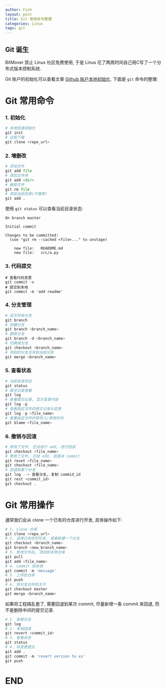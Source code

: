 ```yaml
---
author: Fish
layout: post
title: Git 常用命令整理
categories: Linux 
tags: git 
---
```

## Git 诞生

BitMover 禁止 Linux 社区免费使用, 于是 Linus 花了两周时间自己用C写了一个分布式版本控制系统.

Git 账户的初始化可以查看文章 [Github 账户本地初始化](http://love67.net/2014/07/20/git-init). 下面是 <code>git</code> 命令的整理:

# Git 常用命令
### 1. 初始化

```python
# 本地目录初始化
git init
# 远程下载
git clone <repo_url>
```
<!--more-->

### 2. 增删改

```python
# 添加文件
git add file
# 添加文件夹
git add <dir>
# 删除文件
git rm file
# 添加当前目录(不推荐)
git add .
```

使用 <code>git status</code> 可以查看当前目录状态:

```git
On branch master

Initial commit

Changes to be committed:
  (use "git rm --cached <file>..." to unstage)

	new file:   READDME.md
	new file:   src/a.py
```

### 3. 代码提交

```git
# 查看代码变更
git commit -v
# 提交到本地
git commit -m 'add readme'
```

### 4. 分支管理

```python
# 显示所有分支
git branch
# 创建分支
git branch <branch_name>
# 删除分支
git branch -d <branch_name>
# 切换成分支
git checkout <branch_name>
# 将别的分支合并到当前分支
git merge <branch_name>
```

### 5. 查看状态

```python
# 当前目录状态
git status
# 提交记录查看
git log
# 查看提交记录, 显示变更内容
git log -p
# 查看指定文件的提交记录与变更
git log -p <file_name>
# 查看指定文件的修改人/修改时间
git blame <file_name>
```

### 6. 撤销与回滚

```python
# 修改了文件, 还没进行 add, 进行回滚
git checkout <file_name>
# 修改了文件, 已经 add, 但是未 commit
git reset <file_name>
git checkout <file_name>
# 回退到某个分支
git log --> 查看分支, 复制 commid_id
git rest <commit_id>
git checkout .
```

# Git 常用操作

通常我们会从 clone 一个已有的仓库进行开发, 具体操作如下: 

```python
# 1. clone 仓库
git clone <repo_url>
# 2. 选择已存在的分支, 或者新建一个分支
git checkout <branch_name>
git branch <new_branch_name>
# 3. 修改文件后, 添加到本地仓库
git pull
git add <file_name>
# 4. commit 到本地
git commit -m 'message'
# 5. 上传到仓库
git push
# 6. 将分支合并到主干
git checkout master
git merge <branch_name>
```

如果将工程搞乱套了, 需要回退到某次 commit, 尽量新增一条 commit 来回退, 而不是删除中间的提交记录.

```python
# 1. 查看分支
git log
# 2. 本地回退
git revert <commit_id>
# 3. 查看状态
git status
# 4. 将变更提交
git add .
git commit -m 'revert version to xx'
git push
```

# END
